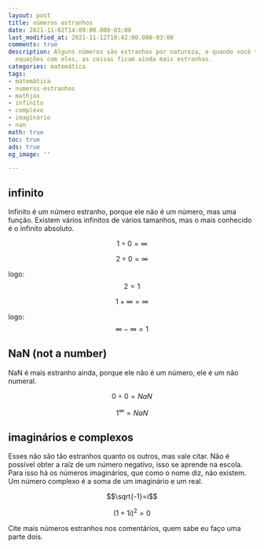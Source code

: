 ```yaml
---
layout: post
title: números estranhos
date: 2021-11-02T14:09:00.000-03:00
last_modified_at: 2021-11-12T18:42:00.000-03:00
comments: true
description: Alguns números são estranhos por natureza, e quando você tenta fazer
  equações com eles, as coisas ficam ainda mais estranhas.
categories: matemática
tags:
- matemática
- numeros-estranhos
- mathjax
- infinito
- complexo
- imaginário
- nan
math: true
toc: true
ads: true
og_image: ''

---
```

## infinito

Infinito é um número estranho, porque ele não é um número, mas uma função. Existem vários infinitos de vários tamanhos, mas o mais conhecido é o infinito absoluto.

$$1\div 0=\infty$$

$$2\div 0=\infty$$

logo: $$2=1$$

$$1+\infty=\infty$$

logo: $$\infty - \infty = 1$$

## NaN (not a number)

NaN é mais estranho ainda, porque ele não é um número, ele é um não numeral.

$$0\div 0=NaN$$

$$1^\infty =NaN$$

## imaginários e complexos

Esses não são tão estranhos quanto os outros, mas vale citar. Não é possível obter a raíz de um número negativo, isso se aprende na escola. Para isso há os números imaginários, que como o nome diz, não existem. Um número complexo é a soma de um imaginário e um real.

$$\sqrt{-1}=i$$

$$(1+1i)^2=0$$

Cite mais números estranhos nos comentários, quem sabe eu faço uma parte dois.
